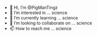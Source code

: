 - 👋 Hi, I’m @PigManTingz
- 👀 I’m interested in ... science
- 🌱 I’m currently learning ... science
- 💞️ I’m looking to collaborate on ... science 
- 📫 How to reach me ... science

<!---
PigManTingz/PigManTingz is a ✨ special ✨ repository because its `README.md` (this file) appears on your GitHub profile.
You can click the Preview link to take a look at your changes.
--->
